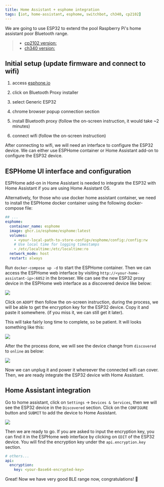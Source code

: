 ```yaml
---
title: Home Assistant + esphome integration
tags: [iot, home-assistant, esphome, switchbot, ch340, cp2102]
---
```


We are going to use ESP32 to extend the pool Raspberry Pi's home assistant poor Bluetooth range. 

> - [cp2102 version:](https://www.amazon.co.jp/gp/product/B0CSN22MFP/ref=ppx_yo_dt_b_asin_title_o00_s00?ie=UTF8&psc=1)
> - [ch340 version:](https://ja.aliexpress.com/item/1005006336964908.html?spm=a2g0o.order_list.order_list_main.22.39a1585aX89MbI&gatewayAdapt=glo2jpn)

## Initial setup (update firmware and connect to wifi)


1. access [esphone.io](https://esphome.io/) 

2. click on Bluetooth Proxy installer 

3. select Generic ESP32

4. chrome browser popup connection section

5. install Bluetooth proxy (follow the on-screen instruction, it would take ~2 minutes)

6. connect wifi (follow the on-screen instruction)


After connecting to wifi, we will need an interface to configure the ESP32 device. We can either use ESPHome container or Home Assistant add-on to configure the ESP32 device.

## ESPHome UI interface and configuration

ESPHome add-on in Home Assistant is needed to integrate the ESP32 with Home Assistant if you are using Home Assistant OS.

Alternatively, for those who use docker home assistant container, we need to install the ESPHome docker container using the following docker-compose file:

```yaml title="docker-compose.yml"
## ...
esphome:
  container_name: esphome
  image: ghcr.io/esphome/esphome:latest
  volumes:
    - <your-local-path-to-store-config>/esphome/config:/config:rw
    # Use local time for logging timestamps
    - /etc/localtime:/etc/localtime:ro
  network_mode: host
  restart: always
```

Run `docker-compose up -d` to start the ESPHome container. Then we can access the ESPHome web interface by visiting `http://<your-home-assistant-ip>:6052` in the browser. 
We can see the new ESP32 proxy device in the ESPHome web interface as a discovered device like below:

![](https://i.imgur.com/n2FLEWR.png)

Click on `ADOPT` then follow the on-screen instruction, during the process, we will be able to get the encryption key for the ESP32 device. Copy it and paste it somewhere. (if you miss it, we can still get it later).

This will take fairly long time to complete, so be patient. It will looks something like this:


![](https://i.imgur.com/JMRKwhJ.png)

After the the process done, we will see the device change from `discovered` to `online` as below:

![](https://i.imgur.com/etvrirl.png)

Now we can unplug it and power it whereever the connected wifi can cover. Then, we are ready integrate the ESP32 device with Home Assistant.

## Home Assistant integration

Go to home assistant, click on `Settings` -> `Devices & Services`, then we will see the ESP32 device in the `Discovered` section. Click on the `CONFIGURE` button and `SUBMIT` to add the device to Home Assistant.

![](https://i.imgur.com/CJJnr25.png)

Then we are ready to go. If you are asked to input the encryption key, you can find it in the ESPHome web interface by clicking on `EDIT` of the ESP32 device. You will find the encryption key under the `api.encryption.key` section.

```yaml
# others...
api:
  encryption:
    key: <your-Base64-encrypted-key>
```

Great! Now we have very good BLE range now, congratulations! 🎉



